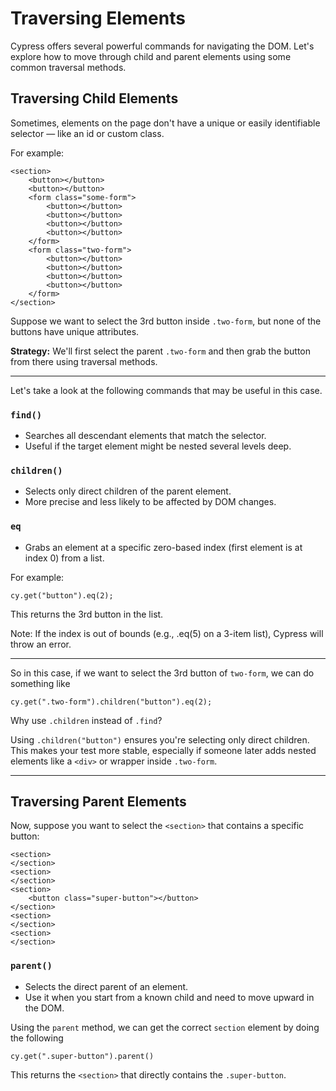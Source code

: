 # Traversing Elements

Cypress offers several powerful commands for navigating the DOM. Let's explore how to move through child and parent elements using some common traversal methods.

## Traversing Child Elements

Sometimes, elements on the page don't have a unique or easily identifiable selector — like an id or custom class.

For example:
```
<section>
    <button></button>
    <button></button>
    <form class="some-form">
        <button></button>
        <button></button>
        <button></button>
        <button></button>
    </form>
    <form class="two-form">
        <button></button>
        <button></button>
        <button></button>
        <button></button>
    </form>
</section>
```
Suppose we want to select the 3rd button inside `.two-form`, but none of the buttons have unique attributes.

**Strategy:**
We'll first select the parent `.two-form` and then grab the button from there using traversal methods.

---

Let's take a look at the following commands that may be useful in this case.

### `find()`
- Searches all descendant elements that match the selector.
- Useful if the target element might be nested several levels deep.

### `children()`
- Selects only direct children of the parent element.
- More precise and less likely to be affected by DOM changes.

### `eq`
- Grabs an element at a specific zero-based index (first element is at index 0) from a list.

For example:
```
cy.get("button").eq(2);
```
This returns the 3rd button in the list.

Note: If the index is out of bounds (e.g., .eq(5) on a 3-item list), Cypress will throw an error.

---

So in this case, if we want to select the 3rd button of `two-form`, we can do something like

```
cy.get(".two-form").children("button").eq(2);
```

Why use `.children` instead of `.find`?

Using `.children("button")` ensures you're selecting only direct children. This makes your test more stable, especially if someone later adds nested elements like a `<div>` or wrapper inside `.two-form`.

---

## Traversing Parent Elements

Now, suppose you want to select the `<section>` that contains a specific button:
```
<section>
</section>
<section>
</section>
<section>
    <button class="super-button"></button>
</section>
<section>
</section>
<section>
</section>
```

### `parent()`
- Selects the direct parent of an element.
- Use it when you start from a known child and need to move upward in the DOM.


Using the `parent` method, we can get the correct `section` element by doing the following

```
cy.get(".super-button").parent()
```

This returns the `<section>` that directly contains the `.super-button`.